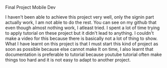 Final Project Mobile Dev

I haven't been able to achieve this project very well, only the signin part actually work, I am not able to do the rest.
You can see on my github that even though almost nothing work, I atleast tried. I spent a lot of time trying to apply tutorial on these project but it didn't lead to anything. I couldn't make a video for this because there is basically not a lot of thing to show. What I have learnt on this project is that I must start this kind of project as soon as possible because else cannot make It on time, I also learnt that documentation is preferable to tutorial because youtube tutorial often make things too hard and it is not easy to adapt to another project.
